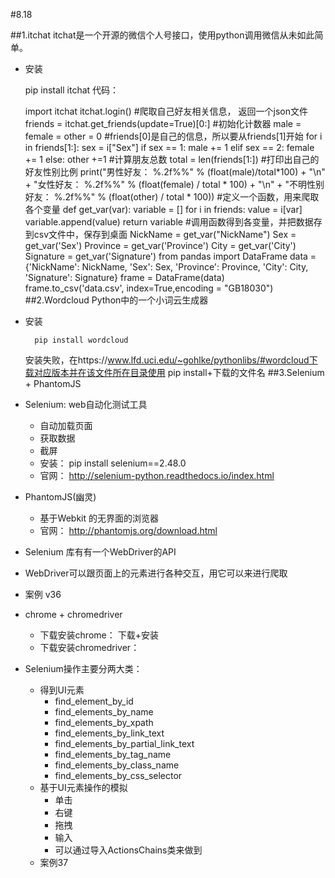 #8.18

##1.itchat
itchat是一个开源的微信个人号接口，使用python调用微信从未如此简单。

- 安装

	pip install itchat
代码：

	import itchat
	itchat.login()
	#爬取自己好友相关信息， 返回一个json文件
	friends = itchat.get_friends(update=True)[0:]
	#初始化计数器
	male = female = other = 0
	#friends[0]是自己的信息，所以要从friends[1]开始
	for i in friends[1:]:
	    sex = i["Sex"]
	    if sex == 1:
	        male += 1
	    elif sex == 2:
	        female += 1
	    else:
	        other +=1
	#计算朋友总数
	total = len(friends[1:])
	#打印出自己的好友性别比例
	print("男性好友： %.2f%%" % (float(male)/total*100) + "\n" +
	"女性好友： %.2f%%" % (float(female) / total * 100) + "\n" +
	"不明性别好友： %.2f%%" % (float(other) / total * 100))
	#定义一个函数，用来爬取各个变量
	def get_var(var):
	    variable = []
	    for i in friends:
	        value = i[var]
	        variable.append(value)
	    return variable
	#调用函数得到各变量，并把数据存到csv文件中，保存到桌面
	NickName = get_var("NickName")
	Sex = get_var('Sex')
	Province = get_var('Province')
	City = get_var('City')
	Signature = get_var('Signature')
	from pandas import DataFrame
	data = {'NickName': NickName, 'Sex': Sex, 'Province': Province,
	        'City': City, 'Signature': Signature}
	frame = DataFrame(data)
	frame.to_csv('data.csv', index=True,encoding = "GB18030")
##2.Wordcloud
Python中的一个小词云生成器
- 安装

		pip install wordcloud
	安装失败，在https://www.lfd.uci.edu/~gohlke/pythonlibs/#wordcloud下载对应版本并在该文件所在目录使用 
		pip install+下载的文件名
##3.Selenium + PhantomJS
- Selenium: web自动化测试工具
    - 自动加载页面
    - 获取数据
    - 截屏
    - 安装： pip install selenium==2.48.0
    - 官网： http://selenium-python.readthedocs.io/index.html
- PhantomJS(幽灵)
    - 基于Webkit 的无界面的浏览器 
    - 官网： http://phantomjs.org/download.html
- Selenium 库有有一个WebDriver的API
- WebDriver可以跟页面上的元素进行各种交互，用它可以来进行爬取
- 案例 v36
- chrome + chromedriver
    - 下载安装chrome： 下载+安装
    - 下载安装chromedriver：
- Selenium操作主要分两大类：
    - 得到UI元素
        - find_element_by_id
        - find_elements_by_name
        - find_elements_by_xpath
        - find_elements_by_link_text
        - find_elements_by_partial_link_text
        - find_elements_by_tag_name
        - find_elements_by_class_name
        - find_elements_by_css_selector
    - 基于UI元素操作的模拟
        - 单击
        - 右键
        - 拖拽
        - 输入
        - 可以通过导入ActionsChains类来做到
    - 案例37